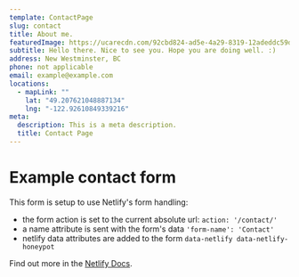 ```yaml
---
template: ContactPage
slug: contact
title: About me.
featuredImage: https://ucarecdn.com/92cbd824-ad5e-4a29-8319-12adeddc59d9/-/preview/-/enhance/51/
subtitle: Hello there. Nice to see you. Hope you are doing well. :)
address: New Westminster, BC
phone: not applicable
email: example@example.com
locations:
  - mapLink: ""
    lat: "49.207621048887134"
    lng: "-122.92610849339216"
meta:
  description: This is a meta description.
  title: Contact Page
---
```

# Example contact form

This form is setup to use Netlify's form handling:

* the form action is set to the current absolute url: `action: '/contact/'`
* a name attribute is sent with the form's data `'form-name': 'Contact'`
* netlify data attributes are added to the form `data-netlify data-netlify-honeypot`

Find out more in the [Netlify Docs](https://www.netlify.com/docs/form-handling/).